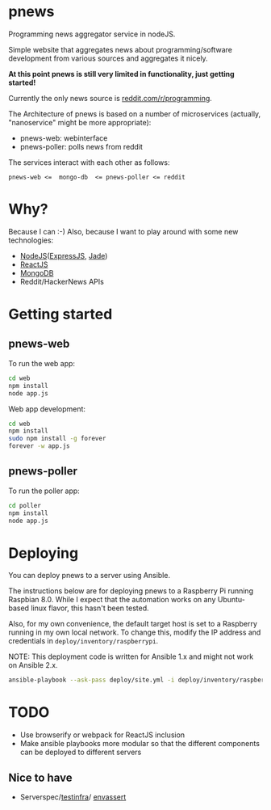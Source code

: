 # pnews
Programming news aggregator service in nodeJS.

Simple website that aggregates news about programming/software development from various sources and aggregates it
nicely.

**At this point pnews is still very limited in functionality, just getting started!**

Currently the only news source is [reddit.com/r/programming](https://reddit.com/r/programming).

The Architecture of pnews is based on a number of microservices (actually, "nanoservice" might be more appropriate):
- pnews-web: webinterface
- pnews-poller: polls news from reddit

The services interact with each other as follows:
```
pnews-web <=  mongo-db  <= pnews-poller <= reddit
```


# Why? #

Because I can :-)
Also, because I want to play around with some new technologies:
- [NodeJS](https://nodejs.org/en/)([ExpressJS](http://expressjs.com/), [Jade](http://jade-lang.com/))
- [ReactJS](https://facebook.github.io/react/)
- [MongoDB](https://www.mongodb.org/)
- Reddit/HackerNews APIs

# Getting started #

## pnews-web ##
To run the web app:
```bash
cd web
npm install
node app.js
```

Web app development:
```bash
cd web
npm install
sudo npm install -g forever
forever -w app.js
```

## pnews-poller ##
To run the poller app:
```bash
cd poller
npm install
node app.js
```

# Deploying #
You can deploy pnews to a server using Ansible.

The instructions below are for deploying pnews to a Raspberry Pi running Raspbian 8.0. While I expect that the
automation works on any Ubuntu-based linux flavor, this hasn't been tested.

Also, for my own convenience, the default target host is set to a Raspberry running in my own local network.
To change this, modify the IP address and credentials in ```deploy/inventory/raspberrypi```.

NOTE: This deployment code is written for Ansible 1.x and might not work on Ansible 2.x.

```bash
ansible-playbook --ask-pass deploy/site.yml -i deploy/inventory/raspberrypi
```


# TODO #
- Use browserify or webpack for ReactJS inclusion
- Make ansible playbooks more modular so that the different components can be deployed to different servers
## Nice to have ##
- Serverspec/[testinfra](http://testinfra.readthedocs.org/en/latest/)/
  [envassert](https://pypi.python.org/pypi/envassert)

